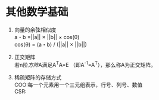 其他数学基础
====
1. 向量的余弦相似度<br>
a・b =||a|| × ||b|| × cos(θ)<br>
cos(θ) = (a・b) / (||a|| × ||b||)

2. 正交矩阵<br>
若n阶*方阵*A满足A<sup>T</sup>A=E （即A<sup>-1</sup>=A<sup>T</sup>），那么称A为正交矩阵。

3. 稀疏矩阵的存储方式<br>
COO:每一个元素用一个三元组表示，行号、列号、数值<br>
CSR:
